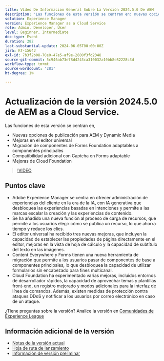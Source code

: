 ```yaml
---
title: Vídeo De Información General Sobre La Versión 2024.5.0 De AEM
description: 'Las funciones de esta versión se centran en: nuevas opciones de publicación para AEM y mejoras del editor universal de Dynamic Media Migración de componentes de Forms Foundation adaptables a componentes principales Compatibilidad adicional con Captcha en mejoras de Forms Cloud Foundation adaptables'
solution: Experience Manager
version: Experience Manager as a Cloud Service
role: Admin, Developer, User
level: Beginner, Intermediate
doc-type: Event
duration: 282
last-substantial-update: 2024-06-05T00:00:00Z
jira: KT-15643
exl-id: 7b3f2b08-70e0-47e5-af9e-2600f3fd2348
source-git-commit: 5c946ab73e78d4243ca310032a10bb8e82228c3d
workflow-type: tm+mt
source-wordcount: '281'
ht-degree: 1%

---
```


# Actualización de la versión 2024.5.0 de AEM as a Cloud Service.

Las funciones de esta versión se centran en,

* Nuevas opciones de publicación para AEM y Dynamic Media
* Mejoras en el editor universal
* Migración de componentes de Forms Foundation adaptables a componentes principales
* Compatibilidad adicional con Captcha en Forms adaptable
* Mejoras de Cloud Foundation

>[!VIDEO](https://video.tv.adobe.com/v/3448065/?learn=on&captions=spa)

## Puntos clave

* Adobe Experience Manager se centra en ofrecer administración de experiencias del cliente en la era de la IA, con IA generativa que desbloquea las experiencias basadas en intenciones y permite a las marcas escalar la creación y las experiencias de contenido.
* Se ha añadido una nueva función al proceso de carga de recursos, que permite a los usuarios elegir cómo se publica un recurso, lo que ahorra tiempo y reduce los clics.
* El editor universal ha recibido tres nuevas mejoras, que incluyen la capacidad de establecer las propiedades de página directamente en el editor, mejoras en la vista de hoja de cálculo y la capacidad de subtítulo del texto en las imágenes.
* Content Everywhere y Forms tienen una nueva herramienta de migración que permite a los usuarios pasar de componentes de base a componentes principales, lo que desbloquea la capacidad de utilizar formularios sin encabezado para fines multicanal.
* Cloud Foundation ha experimentado varias mejoras, incluidos entornos de desarrollador rápidos, la capacidad de aprovechar temas y plantillas front-end, un registro mejorado y modos adicionales para la interfaz de línea de comandos. Además, existen medidas de protección contra ataques DDoS y notificar a los usuarios por correo electrónico en caso de un ataque.


¿Tiene preguntas sobre la versión?  Analice la versión en [Comunidades de Experience League](https://adobe.ly/44Ofo8H)

## Información adicional de la versión

* [Notas de la versión actual](https://experienceleague.adobe.com/docs/experience-manager-cloud-service/content/release-notes/home.html?lang=es)
* [Hoja de ruta de lanzamiento](https://experienceleague.adobe.com/docs/experience-manager-release-information/aem-release-updates/update-releases-roadmap.html?lang=es)
* [Información de versión preliminar](https://experienceleague.adobe.com/docs/experience-manager-cloud-service/content/release-notes/prerelease.html?lang=es)
